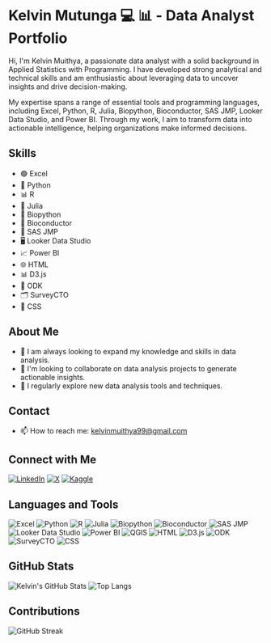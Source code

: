 # Kelvin Mutunga 💻 📊 - Data Analyst Portfolio

Hi, I'm Kelvin Muithya, a passionate data analyst with a solid background in Applied Statistics with Programming. I have developed strong analytical and technical skills and am enthusiastic about leveraging data to uncover insights and drive decision-making.

My expertise spans a range of essential tools and programming languages, including Excel, Python, R, Julia, Biopython, Bioconductor, SAS JMP, Looker Data Studio, and Power BI. 
Through my work, I aim to transform data into actionable intelligence, helping organizations make informed decisions.

## Skills
- 🟢 Excel
- 🐍 Python
- 📊 R
- 🔵 Julia
- 🧬 Biopython
- 🔬 Bioconductor
- 🧪 SAS JMP
- 🖥️ Looker Data Studio
- 📈 Power BI
- 🌐 HTML
- 📊 D3.js
- 📝 ODK
- 🗂️ SurveyCTO
- 🎨 CSS

## About Me
- 🌟 I am always looking to expand my knowledge and skills in data analysis.
- 🤝 I'm looking to collaborate on data analysis projects to generate actionable insights.
- 📝 I regularly explore new data analysis tools and techniques.

## Contact
- 📫 How to reach me: kelvinmuithya99@gmail.com
  
## Connect with Me
[![LinkedIn](https://img.shields.io/badge/-LinkedIn-0A66C2?style=flat&logo=Linkedin&logoColor=white)](https://www.linkedin.com/in/kelvin-muithya-a4952825a)
[![X](https://img.shields.io/badge/-X-1DA1F2?style=flat&logo=Twitter&logoColor=white)](https://x.com/Kelvin2040055)
[![Kaggle](https://img.shields.io/badge/-Kaggle-20BEFF?style=flat&logo=Kaggle&logoColor=white)](https://www.kaggle.com/kelvinmuithya)

## Languages and Tools
![Excel](https://img.shields.io/badge/-Excel-217346?style=flat&logo=microsoft-excel&logoColor=white)
![Python](https://img.shields.io/badge/-Python-3776AB?style=flat&logo=python&logoColor=white)
![R](https://img.shields.io/badge/-R-276DC3?style=flat&logo=r&logoColor=white)
![Julia](https://img.shields.io/badge/-Julia-9558B2?style=flat&logo=julia&logoColor=white)
![Biopython](https://img.shields.io/badge/-Biopython-F37626?style=flat&logo=python&logoColor=white)
![Bioconductor](https://img.shields.io/badge/-Bioconductor-5586A4?style=flat&logo=bioconductor&logoColor=white)
![SAS JMP](https://img.shields.io/badge/-SAS%20JMP-0033A0?style=flat&logo=sas&logoColor=white)
![Looker Data Studio](https://img.shields.io/badge/-Looker%20Data%20Studio-4285F4?style=flat&logo=google&logoColor=white)
![Power BI](https://img.shields.io/badge/-Power%20BI-F2C811?style=flat&logo=power-bi&logoColor=white)
![QGIS](https://img.shields.io/badge/-QGIS-3CAA69?style=flat&logo=qgis&logoColor=white)
![HTML](https://img.shields.io/badge/-HTML-E34F26?style=flat&logo=html5&logoColor=white)
![D3.js](https://img.shields.io/badge/-D3.js-F9A03C?style=flat&logo=d3.js&logoColor=white)
![ODK](https://img.shields.io/badge/-ODK-FF8C00?style=flat&logo=odk&logoColor=white)
![SurveyCTO](https://img.shields.io/badge/-SurveyCTO-008CBA?style=flat&logo=surveycto&logoColor=white)
![CSS](https://img.shields.io/badge/-CSS-1572B6?style=flat&logo=css3&logoColor=white)
## GitHub Stats
![Kelvin's GitHub Stats](https://github-readme-stats.vercel.app/api?username=kelvinmutunga&show_icons=true&theme=radical)
![Top Langs](https://github-readme-stats.vercel.app/api/top-langs/?username=kelvinmutunga&layout=compact&theme=radical)

## Contributions
![GitHub Streak](https://github-readme-streak-stats.herokuapp.com/?user=kelvinmutunga&theme=radical)
